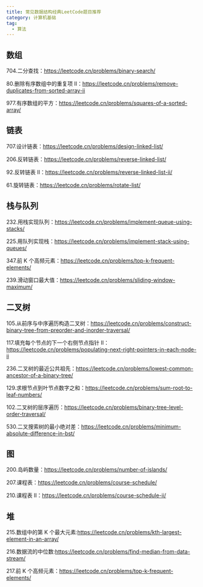 ```yaml
---
title: 常见数据结构经典LeetCode题目推荐
category: 计算机基础
tag:
  - 算法
---
```


## 数组

704.二分查找：<https://leetcode.cn/problems/binary-search/>

80.删除有序数组中的重复项 II：<https://leetcode.cn/problems/remove-duplicates-from-sorted-array-ii>

977.有序数组的平方：<https://leetcode.cn/problems/squares-of-a-sorted-array/>

## 链表

707.设计链表：<https://leetcode.cn/problems/design-linked-list/>

206.反转链表：<https://leetcode.cn/problems/reverse-linked-list/>

92.反转链表 II：<https://leetcode.cn/problems/reverse-linked-list-ii/>

61.旋转链表：<https://leetcode.cn/problems/rotate-list/>

## 栈与队列

232.用栈实现队列：<https://leetcode.cn/problems/implement-queue-using-stacks/>

225.用队列实现栈：<https://leetcode.cn/problems/implement-stack-using-queues/>

347.前 K 个高频元素：<https://leetcode.cn/problems/top-k-frequent-elements/>

239.滑动窗口最大值：<https://leetcode.cn/problems/sliding-window-maximum/>

## 二叉树

105.从前序与中序遍历构造二叉树：<https://leetcode.cn/problems/construct-binary-tree-from-preorder-and-inorder-traversal/>

117.填充每个节点的下一个右侧节点指针 II：<https://leetcode.cn/problems/populating-next-right-pointers-in-each-node-ii>

236.二叉树的最近公共祖先：<https://leetcode.cn/problems/lowest-common-ancestor-of-a-binary-tree/>

129.求根节点到叶节点数字之和：<https://leetcode.cn/problems/sum-root-to-leaf-numbers/>

102.二叉树的层序遍历：<https://leetcode.cn/problems/binary-tree-level-order-traversal/>

530.二叉搜索树的最小绝对差：<https://leetcode.cn/problems/minimum-absolute-difference-in-bst/>

## 图

200.岛屿数量：<https://leetcode.cn/problems/number-of-islands/>

207.课程表：<https://leetcode.cn/problems/course-schedule/>

210.课程表 II：<https://leetcode.cn/problems/course-schedule-ii/>

## 堆

215.数组中的第 K 个最大元素:<https://leetcode.cn/problems/kth-largest-element-in-an-array/>

216.数据流的中位数:<https://leetcode.cn/problems/find-median-from-data-stream/>

217.前 K 个高频元素：<https://leetcode.cn/problems/top-k-frequent-elements/>
